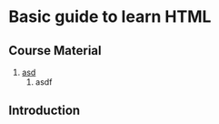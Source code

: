# Basic guide to learn HTML

## Course Material
    
1. [asd]()
    1. asdf
    


## Introduction

